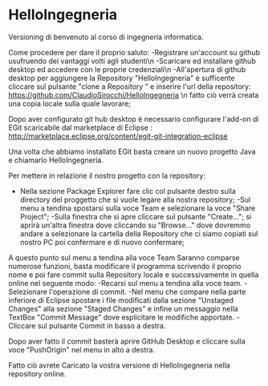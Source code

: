 # HelloIngegneria
Versioning di benvenuto al corso di ingegneria informatica.

Come procedere per dare il proprio saluto:
-Registrare un'account su github usufruendo dei vantaggi volti agli studenti\n
-Scaricare ed installare github desktop ed accedere con le proprie credenziali\n
-All'apertura di github desktop per aggiungere la Repository "HelloIngegneria" è sufficente cliccare sul pulsante "clone a Repository " e inserire l'url della repository:  https://github.com/ClaudioSirocchi/HelloIngegneria \n
fatto ciò verrà creata una copia locale sulla quale lavorare;

Dopo aver configurato git hub desktop è necessario configurare l'add-on di EGit  scaricabile dal marketplace di Eclipse :  http://marketplace.eclipse.org/content/egit-git-integration-eclipse

Una volta che abbiamo installato EGit basta creare un nuovo progetto Java e chiamarlo HelloIngegneria.

Per mettere in relazione il nostro progetto con la repository:
- Nella sezione Package Explorer fare clic col pulsante destro sulla directory del proggetto che si vuole legare alla nostra repository;
-Sul menu a tendina spostarsi sulla voce Team e selezionare la voce "Share Project";
-Sulla finestra che si apre cliccare sul pulsante  "Create..."; si aprirà un'altra finestra dove cliccando su "Browse..." dove dovremmo andare a selezionare la cartella della Repository che ci siamo copiati sul nostro PC poi confermare e di nuovo confermare;

A questo punto sul menu a tendina alla voce Team Saranno comparse numerose funzioni, basta modificare il programma scrivendo il proprio nome e poi fare commit sulla Repository locale e successivamente in quella online nel seguente modo:
-Recarsi sul menu a tendina alla voce team.
-Selezionare l'operazione di commit.
-Nel menu che compare nella parte inferiore di Eclipse spostare i file modificati dalla sezione "Unstaged Changes" alla sezione "Staged Changes" e infine un messaggio nella TextBox "Commit Message" dove esplicitare le modifiche apportate.
-Cliccare sul pulsante Commit in basso a destra.

Dopo aver fatto il commit basterà aprire GitHub Desktop e cliccare sulla voce "PushOrigin" nel menu in alto a destra.

Fatto ciò avrete Caricato la vostra versione di HelloIngegneria nella repository online.

